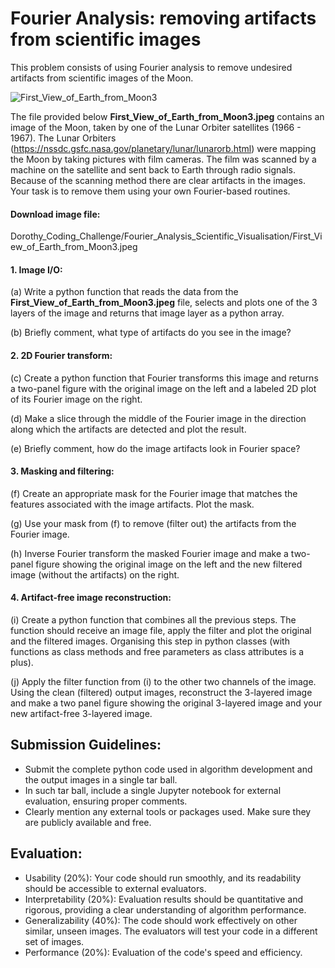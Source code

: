 # Fourier Analysis: removing artifacts from scientific images

This problem consists of using Fourier analysis to remove undesired artifacts from scientific images of the Moon.

![First_View_of_Earth_from_Moon3](https://github.com/ciencialatitud0/EPIC_3/assets/30240951/9c3aa6be-de16-42ce-afb3-ef5f60377c88)

The file provided below **First_View_of_Earth_from_Moon3.jpeg** contains an image of the Moon, taken by one of the Lunar Orbiter satellites (1966 - 1967). The Lunar Orbiters (https://nssdc.gsfc.nasa.gov/planetary/lunar/lunarorb.html) were mapping the Moon by taking pictures with film cameras. The film was scanned by a machine on the satellite and sent back to Earth through radio signals. Because of the scanning method there are clear artifacts in the images. Your task is to remove them using your own Fourier-based routines.

#### Download image file:

Dorothy_Coding_Challenge/Fourier_Analysis_Scientific_Visualisation/First_View_of_Earth_from_Moon3.jpeg

#### 1. Image I/O:

(a) Write a python function that reads the data from the **First_View_of_Earth_from_Moon3.jpeg** file, selects and plots one of the 3 layers of the image and returns that image layer as a python array.

(b) Briefly comment, what type of artifacts do you see in the image?


#### 2. 2D Fourier transform:

(c) Create a python function that Fourier transforms this image and returns a two-panel figure with the original image on the left and a labeled 2D plot of its Fourier image on the right.

(d) Make a slice through the middle of the Fourier image in the direction along which the artifacts are detected and plot the result. 

(e) Briefly comment, how do the image artifacts look in Fourier space?

#### 3. Masking and filtering:

(f) Create an appropriate mask for the Fourier image that matches the features associated with the image artifacts. Plot the mask.

(g) Use your mask from (f) to remove (filter out) the artifacts from the Fourier image.

(h) Inverse Fourier transform the masked Fourier image and make a two-panel figure showing the original image on the left and the new filtered image (without the artifacts) on the right.

#### 4. Artifact-free image reconstruction:

(i) Create a python function that combines all the previous steps. The function should receive an image file, apply the filter and plot the original and the filtered images. Organising this step in python classes (with functions as class methods and free parameters as class attributes is a plus).

(j) Apply the filter function from (i) to the other two channels of the image. Using the clean (filtered) output images, reconstruct the 3-layered image and make a two panel figure showing the original 3-layered image and your new artifact-free 3-layered image.

## Submission Guidelines:

* Submit the complete python code used in algorithm development and the output images in a single tar ball.
* In such tar ball, include a single Jupyter notebook for external evaluation, ensuring proper comments.
* Clearly mention any external tools or packages used. Make sure they are publicly available and free.

## Evaluation:

* Usability (20%): Your code should run smoothly, and its readability should be accessible to external evaluators.
* Interpretability (20%): Evaluation results should be quantitative and rigorous, providing a clear understanding of algorithm performance.
* Generalizability (40%): The code should work effectively on other similar, unseen images. The evaluators will test your code in a different set of images.
* Performance (20%): Evaluation of the code's speed and efficiency.
